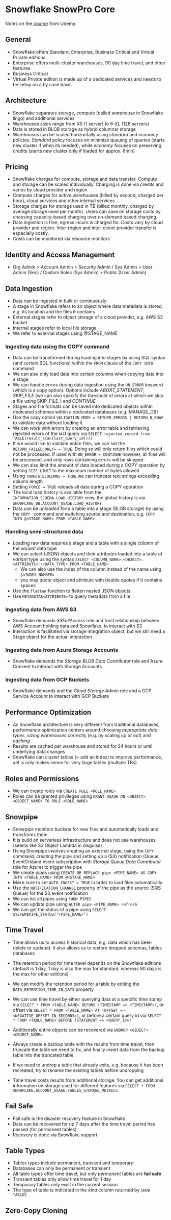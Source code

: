 # Snowflake SnowPro Core

Notes on the [course][1] from Udemy.

## General

- Snowflake offers Standard, Enterprise,  Business Critical and Virtual Private editions
- Enterprise offers multi-cluster warehouses, 90 day time travel, and other features
- Business Critical
- Virtual Private edition is made up of a dedicated services and needs to be setup on a by case basis

## Architecture

- Snowflake separates storage, compute (called _warehouse_ in Snowflake lingo) and additional services
- Warehouses sizes range from XS (1 server) to 6-XL (128 servers)
- Data is stored in BLOB storage as hybrid columnar storage
- Warehouses can be scaled horizontally using _standard_ and _economy_ policies. _Standard_ policy focuses on minimize queuing of queries (starts new cluster if when its needed), while _economy_ focuses on preserving credits (starts new cluster only if loaded for approx. 6min)

## Pricing

- Snowflake charges for compute, storage and data transfer. Compute and storage can be scaled individually. Charging is done via credits and varies by cloud provider and region
- Compute charges for active warehouses (billed by second, charged per hour), cloud services and other internal services
- Storage charges for storage used in TB (billed monthly, charged by average storage used per month). Users can save on storage costs by choosing capacity-based charging over on-demand based charging.
- Data ingestion is free, egress incurs is charged for. Costs vary by cloud provider and region. Inter-region and inter-cloud-provider transfer is especially costly.
- Costs can be monitored via resource monitors

## Identity and Access Management

- Org Admin > Account Admin > Security Admin /  Sys Admin > User Admin (Sec) / Custom Roles (Sys Admin) > Public (User Admin)

## Data Ingestion

- Data can be ingested in bulk or continuously
- A stage in Snowflake refers to an object where data metadata is stored, e.g. its location and the files it contains
- External stages refer to object storage of a cloud provider, e.g. AWS S3 bucket
- Internal stages refer to local file storage
- We refer to external stages using @STAGE_NAME

### Ingesting data using the COPY command

- Data can be transformed during loading into stages by using SQL syntax (and certain SQL functions) within the `FROM` clause of the `COPY INTO` command
- We can also only load data into certain columns when copying data into a stage
- We can handle errors during data ingestion using the `ON_ERROR` keyword (which is a copy option). Options include _ABORT_STATEMENT_, _SKIP_FILE_ (we can also specify the threshold of errors at which we skip a file using SKIP_FILE_<THRESHOLD>) and _CONTINUE_ 
- Stages and file formats can be saved into dedicated objects within dedicated schemas within a dedicated databases (e.g. MANAGE_DB)
- Use the copy option `VALIDATION_MODE = RETURN_ERRORS | RETURN_N_ROWS` to validate data without loading it
- We can _work_ with errors by creating an error table and retrieving rejected errors of the last query via `SELECT rejected_record from TABLE(result_scan(last_query_id()))`
- If we would like to validate entire files, we can set the `RETURN_FAILED_ONLY= = TRUE`. Doing so will only return files which could not be processed. If used with `ON_ERROR = CONTINUE` however, all files will be processed, and only rows containing errors will be skipped
- We can also limit the amount of data loaded during a COPY operation by setting `SIZE_LIMIT` to the maximum number of bytes allowed
- Using `TRUNCATECOLUMNS = TRUE` we can truncate text strings exceeding column length
- Setting `FORCE = TRUE` reloads all data during a COPY operation
- The local load history is available from the `INFORMATION_SCHEMA.LOAD_HISTORY` view, the global history is via `SNOWFLAKE_DB.ACCOUNT_USAGE.LOAD_HISTORY`
- Data can be *unloaded* form a table into a stage (BLOB storage) by using the `COPY ` command and switching source and destination, e.g. `COPY INTO @<STAGE_NAME> FROM <TABLE_NAME>`

### Handling semi-structured data

- Loading raw data requires a stage and a table with a single column of the _variant_ data type
- We can select (JSON) objects and their attributes loaded into a table of _variant_ type using the syntax `SELECT <COLUMN_NAME>:<OBJECT>.<ATTRIBUTE>::<DATA_TYPE> FROM <TABLE_NAME>`
    - We can also use the index of the column instead of the name using `$<INDEX_NUMBER>`
    - you may quote object and attribute with double quotes if it contains spaces
- Use the `flatten` function to flatten nested JSON objects.
- Use `METADATA$<ATTRIBUTE>` to query metadata from a file

### Ingesting data from AWS S3

- Snowflake demands *S3FullAccess* role and trust relationship between AWS Account holding data and Snowflake, to interact with S3
- Interaction is facilitated via storage integration object, but we still need a Stage object for the actual interaction

### Ingesting data from Azure Storage Accounts

- Snowflake demands the *Storage BLOB Data Contributor* role and Azure Consent to interact with Storage Accounts

### Ingesting data from GCP Buckets

- Snowflake demands and the *Cloud Storage Admin* role and a GCP Service Account to interact with GCP Buckets

## Performance Optimization

- As Snowflake architecture is very different from traditional databases, performance optimization centers around choosing *appropriate data types*, *sizing warehouses* correctly (e.g. by scaling up or out) and *caching*
- Results are cached per warehouse and stored for 24 hours or until underlying data changes
- Snowflake can cluster tables (~ add an index) to improve performance, yet is only makes sense for very large tables (multiple TBs)

## Roles and Permissions

- We can create roles via `CREATE ROLE <ROLE_NAME>`
- Roles can be granted privileges using `GRANT USAGE ON <OBJECT> <OBJECT_NAME> TO ROLE <ROLE_NAME>`

## Snowpipe

- Snowpipe monitors buckets for new files and automatically loads and transforms them
- It is build on serverless infrastructure and does not use warehouses (seems like S3 Object Lambda in disguise)
- Using Snowpipe involves creating an external stage, using the `COPY` command, creating the pipe and setting up a (S3) notification (Queue, EventGridand event subscription with *Storage Queue Data Contributor* role for Azure) to trigger the pipe
- We create pipes using `CREATE OR REPLACE pipe <PIPE_NAME> AS COPY INTO <TABLE_NAME> FROM @<STAGE_NAME>`
- Make sure to set `AUTO_INGEST = TRUE` in order to load files automatically
- Use the `NOTIFICATION_CHANNEL` property of the pipe as the source (SQS Queue) for the S3 event notification
- We can list all pipes using `SHOW PIPES`
- We can update pipe using `ALTER pipe <PIPE_NAME> refresh`
- We can get the status of a pipe using `SELECT SYSTEM$PIPE_STATUS('<PIPE_NAME>')`

## Time Travel

- Time allows us to access historical data, e.g. data which has been delete or updated. It also allows us to restore dropped schemas, tables databases
- The retention period for time travel depends on the Snowflake editions (default is 1 day, 1 day is also the max for standard, whereas 90 days is the max for other editions)
- We can modify the retention period for a table by editing the `DATA_RETENTION_TIME_IN_DAYS` property

- We can use time travel by either querying data at a specific time stamp via `SELECT * FROM <TABLE_NAME> BEFORE (TIMESTAMP => <TIMESTAMP>)`, or offset via `SELECT * FROM <TABLE_NAME> AT (OFFSET => <NEGATIVE_OFFSET_IN_SECONDS>)`, or before a certain query id via `SELECT * FROM <TABLE_NAME> BEFORE (STATEMENT => <QUERY_ID>)`
- Additionally entire objects can be recovered via `UNDROP <OBJECT> <OBJECT_NAME>`
- Always create a backup table with the results from time travel, then truncate the table we need to fix, and finally insert data from the backup table into the truncated table
- If we need to undrop a table that already exits, e.g. because it has been recreated, try to rename the existing tables before undropping
- Time travel costs results from additional storage. You can get additional information on storage used for different features via `SELECT * FROM SNOWFLAKE.ACCOUNT_USAGE.TABLES_STORAGE_METRICS`

## Fail Safe

- Fail safe is the disaster recovery feature in Snowflake
- Data can be recovered for up 7 days after the time travel period has passed (for permanent tables)
- Recovery is done via Snowflake support

## Table Types

- Tables types include permanent, transient and temporary
- Databases can only be permanent or transient
- All table types offer time travel, but only *permanent* tables are **fail safe**
- Transient tables only allow time travel for 1 day
- Temporary tables only exist in the current session
- The type of table is indicated in the *kind* column returned by `SHOW TABLES`

## Zero-Copy Cloning


[1]: https://www.udemy.com/course/snowflake-masterclass
